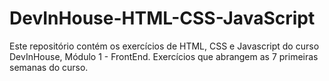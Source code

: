 # DevInHouse-HTML-CSS-JavaScript
Este repositório contém os exercícios de HTML, CSS e Javascript do curso DevInHouse, Módulo 1 - FrontEnd.
Exercícios que abrangem as 7 primeiras semanas do curso.
